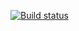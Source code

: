 [![Build status](https://ci.appveyor.com/api/projects/status/bivra8rf8a8wk2jf?svg=true)](https://ci.appveyor.com/project/AnastasiaKrapivina/webinterfacetesting)